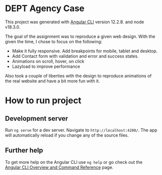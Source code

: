# DEPT Agency Case

This project was generated with [Angular CLI](https://github.com/angular/angular-cli) version 12.2.8. and node v18.3.0.

The goal of the assignment was to reproduce a given web design. With the given the time, I chose to focus on the following:

- Make it fully responsive. Add breakpoints for mobile, tablet and desktop.
- Add Contact form with validation and error and success states.
- Animations on scroll, hover, on click
- Lazyload to improve performance 

Also took a couple of liberties with the design to reproduce animations of the real website and have a bit more fun with it.

# How to run project

## Development server

Run `ng serve` for a dev server. Navigate to `http://localhost:4200/`. The app will automatically reload if you change any of the source files.

## Further help

To get more help on the Angular CLI use `ng help` or go check out the [Angular CLI Overview and Command Reference](https://angular.io/cli) page.
